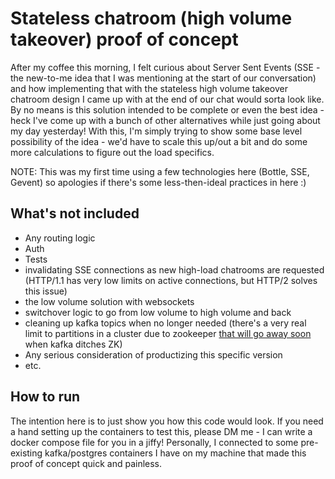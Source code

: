 # Stateless chatroom (high volume takeover) proof of concept

After my coffee this morning, I felt curious about Server Sent Events (SSE - the new-to-me idea that I was mentioning at the start of our conversation)
 and how implementing that with the stateless high volume takeover chatroom design I came up with at the end of our chat would sorta look like. 
By no means is this solution intended to be complete or even the best idea - heck I've come up with a bunch of other alternatives while just going about my day yesterday!
With this, I'm simply trying to show some base level possibility of the idea - we'd have to scale this up/out a bit and do some more calculations to figure out the load specifics.

NOTE: This was my first time using a few technologies here (Bottle, SSE, Gevent) so apologies if there's some less-then-ideal practices in here :)


## What's not included
- Any routing logic
- Auth
- Tests
- invalidating SSE connections as new high-load chatrooms are requested (HTTP/1.1 has very low limits on active connections, but HTTP/2 solves this issue)
- the low volume solution with websockets
- switchover logic to go from low volume to high volume and back
- cleaning up kafka topics when no longer needed (there's a very real limit to partitions in a cluster due to zookeeper [that will go away soon](https://www.confluent.io/blog/kafka-without-zookeeper-a-sneak-peek/#scaling-up) when kafka ditches ZK)
- Any serious consideration of productizing this specific version
- etc.


## How to run
The intention here is to just show you how this code would look. If you need a hand setting up the containers to test this, please DM me - I can write a docker compose file for you in a jiffy!  Personally, I connected to some pre-existing kafka/postgres containers I have on my machine that made this proof of concept quick and painless.

